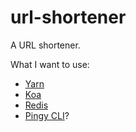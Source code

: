 # url-shortener
A URL shortener. 

What I want to use: 

- [Yarn](https://yarnpkg.com/en/)
- [Koa](http://koajs.com/)
- [Redis](https://redis.io/)
- [Pingy CLI](https://pin.gy/cli/)?
